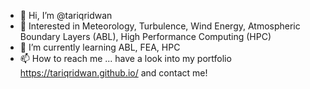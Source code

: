- 👋 Hi, I’m @tariqridwan
- 👀 Interested in Meteorology, Turbulence, Wind Energy, Atmospheric Boundary Layers (ABL), High Performance Computing (HPC)
- 🌱 I’m currently learning ABL, FEA, HPC
- 📫 How to reach me ... have a look into my portfolio https://tariqridwan.github.io/ and contact me!

<!---
tariqridwan/tariqridwan is a ✨ special ✨ repository because its `README.md` (this file) appears on your GitHub profile.
You can click the Preview link to take a look at your changes.
--->

